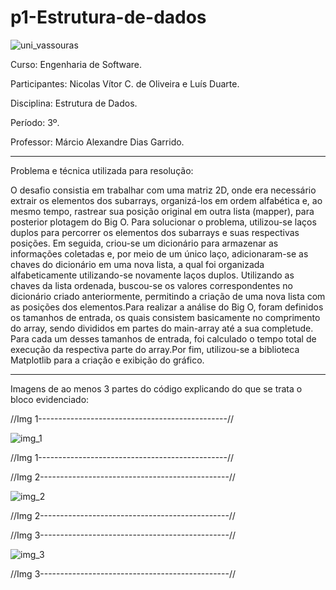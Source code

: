 # p1-Estrutura-de-dados

![uni_vassouras](https://user-images.githubusercontent.com/118143111/228887189-207ea6c6-72aa-4c50-bf97-80c65b7038e9.png)

Curso: Engenharia de Software.

Participantes: Nicolas Vítor C. de Oliveira e Luís Duarte.

Disciplina: Estrutura de Dados.

Período: 3º.

Professor: Márcio Alexandre Dias Garrido.

------------------------------------------------------

Problema e técnica utilizada para resolução:

O desafio consistia em trabalhar com uma matriz 2D, onde era necessário extrair os elementos dos subarrays, organizá-los em ordem alfabética e, ao mesmo tempo, rastrear sua posição original em outra lista (mapper), para posterior plotagem do Big O. Para solucionar o problema, utilizou-se laços duplos para percorrer os elementos dos subarrays e suas respectivas posições. Em seguida, criou-se um dicionário para armazenar as informações coletadas e, por meio de um único laço, adicionaram-se as chaves do dicionário em uma nova lista, a qual foi organizada alfabeticamente utilizando-se novamente laços duplos. Utilizando as chaves da lista ordenada, buscou-se os valores correspondentes no dicionário criado anteriormente, permitindo a criação de uma nova lista com as posições dos elementos.Para realizar a análise do Big O, foram definidos os tamanhos de entrada, os quais consistem basicamente no comprimento do array, sendo divididos em partes do main-array até a sua completude. Para cada um desses tamanhos de entrada, foi calculado o tempo total de execução da respectiva parte do array.Por fim, utilizou-se a biblioteca Matplotlib para a criação e exibição do gráfico.


------------------------------------------------------

Imagens de ao menos 3 partes do código explicando do que se trata o bloco evidenciado:

//Img 1-----------------------------------------------//

![img_1](https://user-images.githubusercontent.com/118143111/228919956-544d6db4-0615-4c2b-9db9-3d9e4853f627.PNG)

//Img 1-----------------------------------------------//

//Img 2-----------------------------------------------//

![img_2](https://user-images.githubusercontent.com/118143111/228919993-b9da69c0-d1f2-487f-b63e-59a189cae0a6.PNG)

//Img 2-----------------------------------------------//


//Img 3-----------------------------------------------//

![img_3](https://user-images.githubusercontent.com/118143111/228920042-d4adf971-a8e5-4ac9-93d8-87886cda85f8.PNG)

//Img 3-----------------------------------------------//


